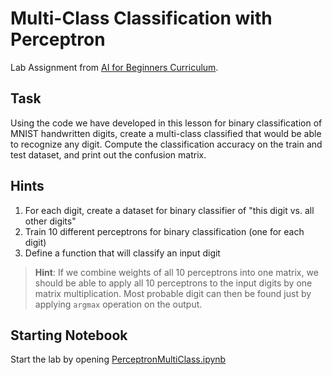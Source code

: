 # Multi-Class Classification with Perceptron

Lab Assignment from [AI for Beginners Curriculum](https://github.com/microsoft/ai-for-beginners).

## Task

Using the code we have developed in this lesson for binary classification of MNIST handwritten digits, create a multi-class classified that would be able to recognize any digit. Compute the classification accuracy on the train and test dataset, and print out the confusion matrix.

## Hints

1. For each digit, create a dataset for binary classifier of "this digit vs. all other digits"
1. Train 10 different perceptrons for binary classification (one for each digit)
1. Define a function that will classify an input digit

> **Hint**: If we combine weights of all 10 perceptrons into one matrix, we should be able to apply all 10 perceptrons to the input digits by one matrix multiplication. Most probable digit can then be found just by applying `argmax` operation on the output.

## Starting Notebook

Start the lab by opening [PerceptronMultiClass.ipynb](PerceptronMultiClass.ipynb)
